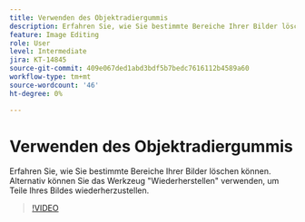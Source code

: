 ```yaml
---
title: Verwenden des Objektradiergummis
description: Erfahren Sie, wie Sie bestimmte Bereiche Ihrer Bilder löschen können
feature: Image Editing
role: User
level: Intermediate
jira: KT-14845
source-git-commit: 409e067ded1abd3bdf5b7bedc7616112b4589a60
workflow-type: tm+mt
source-wordcount: '46'
ht-degree: 0%

---
```


# Verwenden des Objektradiergummis

Erfahren Sie, wie Sie bestimmte Bereiche Ihrer Bilder löschen können. Alternativ können Sie das Werkzeug &quot;Wiederherstellen&quot; verwenden, um Teile Ihres Bildes wiederherzustellen.

>[!VIDEO](https://video.tv.adobe.com/v/3427019?quality=12&learn=on&hidetitle=true)
